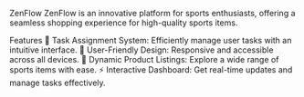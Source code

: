 
ZenFlow
ZenFlow is an innovative platform for sports enthusiasts, offering a seamless shopping experience for high-quality sports items.

Features
🚀 Task Assignment System: Efficiently manage user tasks with an intuitive interface.
💼 User-Friendly Design: Responsive and accessible across all devices.
🌟 Dynamic Product Listings: Explore a wide range of sports items with ease.
⚡ Interactive Dashboard: Get real-time updates and manage tasks effectively.
